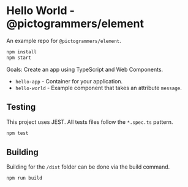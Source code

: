 # Hello World - @pictogrammers/element

An example repo for `@pictogrammers/element`.

```bash
npm install
npm start
```

Goals: Create an app using TypeScript and Web Components.

- `hello-app` - Container for your application.
- `hello-world` - Example component that takes an attribute `message`.

## Testing

This project uses JEST. All tests files follow the `*.spec.ts` pattern.

```bash
npm test
```

## Building

Building for the `/dist` folder can be done via the build command.

```bash
npm run build
```

